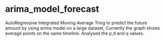 # arima_model_forecast
AutoRegressive Integrated Moving Average
Tring to predict the future amount by using arima model on a large dataset,
Currently the graph shows average points on the same timeline.
Analysed the p,d and q values.
